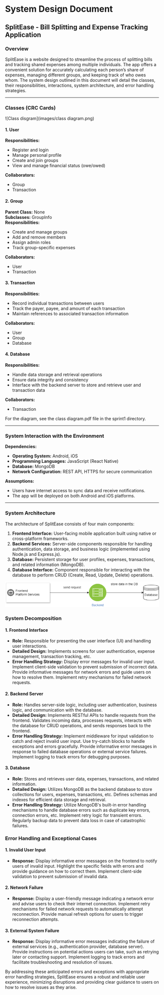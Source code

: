 # System Design Document

## SplitEase - Bill Splitting and Expense Tracking Application

### Overview
SplitEase is a website designed to streamline the process of splitting bills and tracking shared expenses among multiple individuals. The app offers a convenient solution for accurately calculating each person’s share of expenses, managing different groups, and keeping track of who owes whom. The system design outlined in this document will detail the classes, their responsibilities, interactions, system architecture, and error handling strategies.

---

### Classes (CRC Cards)

![Class disgram](images/class diagram.png)

#### 1. User
**Responsibilities:**
- Register and login
- Manage personal profile
- Create and join groups
- View and manage financial status (owe/owed)

**Collaborators:**
- Group
- Transaction

#### 2. Group
**Parent Class:** None  
**Subclasses:** GroupInfo  
**Responsibilities:**  
- Create and manage groups
- Add and remove members
- Assign admin roles
- Track group-specific expenses

**Collaborators:**
- User
- Transaction

#### 3. Transaction
**Responsibilities:**
- Record individual transactions between users
- Track the payer, payee, and amount of each transaction
- Maintain references to associated transaction information

**Collaborators:**
- User
- Group
- Database

#### 4. Database
**Responsibilities:**
- Handle data storage and retrieval operations
- Ensure data integrity and consistency
- Interface with the backend server to store and retrieve user and transaction data

**Collaborators:**
- Transaction

For the diagram, see the class diagram.pdf file in the sprint1 directory.
  
---

### System Interaction with the Environment

**Dependencies:**
- **Operating System:** Android, iOS
- **Programming Languages:** JavaScript (React Native)
- **Database:** MongoDB
- **Network Configuration:** REST API, HTTPS for secure communication

**Assumptions:**
- Users have internet access to sync data and receive notifications.
- The app will be deployed on both Android and iOS platforms.

---
### System Architecture
The architecture of SplitEase consists of four main components:
1.  **Frontend Interface:** User-facing mobile application built using native or cross-platform frameworks.
2.  **Backend Services:** Server-side components responsible for handling authentication, data storage, and business logic (implemented using Node.js and Express.js).
3.  **Database:** Persistent storage for user profiles, expenses, transactions, and related information (MongoDB).
4.  **Database Interface:** Component responsible for interacting with the database to perform CRUD (Create, Read, Update, Delete) operations.

![System architecture image](images/system.png)

### System Decomposition

#### 1. Frontend Interface
-   **Role:** Responsible for presenting the user interface (UI) and handling user interactions.
-   **Detailed Design:** Implements screens for user authentication, expense management, transaction tracking, etc.
-   **Error Handling Strategy:** Display error messages for invalid user input. Implement client-side validation to prevent submission of incorrect data. Provide informative messages for network errors and guide users on how to resolve them. Implement retry mechanisms for failed network requests.

#### 2. Backend Server
-   **Role:** Handles server-side logic, including user authentication, business logic, and communication with the database.
-   **Detailed Design:** Implements RESTful APIs to handle requests from the frontend. Validates incoming data, processes requests, interacts with the database for CRUD operations, and sends responses back to the frontend.
-   **Error Handling Strategy:** Implement middleware for input validation to catch and reject invalid user input. Use try-catch blocks to handle exceptions and errors gracefully. Provide informative error messages in response to failed database operations or external service failures. Implement logging to track errors for debugging purposes.

#### 3. Database
-   **Role:** Stores and retrieves user data, expenses, transactions, and related information.
-   **Detailed Design:** Utilizes MongoDB as the backend database to store collections for users, expenses, transactions, etc. Defines schemas and indexes for efficient data storage and retrieval.
-   **Error Handling Strategy:** Utilize MongoDB's built-in error handling mechanisms to handle database errors such as duplicate key errors, connection errors, etc. Implement retry logic for transient errors. Regularly backup data to prevent data loss in case of catastrophic failures.

### Error Handling and Exceptional Cases

#### 1. Invalid User Input
-   **Response:** Display informative error messages on the frontend to notify users of invalid input. Highlight the specific fields with errors and provide guidance on how to correct them. Implement client-side validation to prevent submission of invalid data.

#### 2. Network Failure
-   **Response:** Display a user-friendly message indicating a network error and advise users to check their internet connection. Implement retry mechanisms for failed network requests to automatically attempt reconnection. Provide manual refresh options for users to trigger reconnection attempts.

#### 3. External System Failure
-   **Response:** Display informative error messages indicating the failure of external services (e.g., authentication provider, database server). Provide instructions on potential actions users can take, such as retrying later or contacting support. Implement logging to track errors and facilitate troubleshooting and resolution of issues.

By addressing these anticipated errors and exceptions with appropriate error handling strategies, SplitEase ensures a robust and reliable user experience, minimizing disruptions and providing clear guidance to users on how to resolve issues as they arise.

